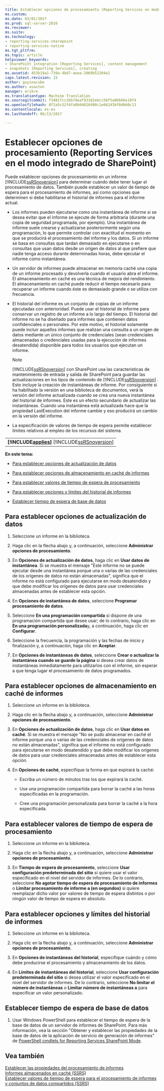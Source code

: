 ```yaml
---
title: Establecer opciones de procesamiento (Reporting Services en modo integrado de SharePoint) | Documentos de Microsoft
ms.custom: 
ms.date: 03/01/2017
ms.prod: sql-server-2016
ms.reviewer: 
ms.suite: 
ms.technology:
- reporting-services-sharepoint
- reporting-services-native
ms.tgt_pltfrm: 
ms.topic: article
helpviewer_keywords:
- SharePoint integration [Reporting Services], content management
- snapshots [Reporting Services], creating
ms.assetid: 453b19a1-739a-4b67-aeea-2069b52204e1
caps.latest.revision: 15
author: guyinacube
ms.author: asaxton
manager: erikre
ms.translationtype: Machine Translation
ms.sourcegitcommit: f3481fcc2bb74eaf93182e6cc58f5a06666e10f4
ms.openlocfilehash: 8f2a5c52f4fa9b04026490c1e66243bf0d660c13
ms.contentlocale: es-es
ms.lasthandoff: 06/13/2017

---
```

# <a name="set-processing-options-reporting-services-in-sharepoint-integrated-mode"></a>Establecer opciones de procesamiento (Reporting Services en el modo integrado de SharePoint)
  Puede establecer opciones de procesamiento en un informe [!INCLUDE[ssRSnoversion](../../includes/ssrsnoversion-md.md)] para determinar cuándo debe tener lugar el procesamiento de datos. También puede establecer un valor de tiempo de espera para el procesamiento de informes, así como opciones que determinen si debe habilitarse el historial de informes para el informe actual.  
  
-   Los informes pueden ejecutarse como una instantánea de informe si se desea evitar que el informe se ejecute de forma arbitraria (durante una copia de seguridad programada, por ejemplo). Una instantánea de informe suele crearse y actualizarse posteriormente según una programación, lo que permite controlar con exactitud el momento en que se producirá el procesamiento del informe y los datos. Si un informe se basa en consultas que tardan demasiado en ejecutarse o en consultas que usan datos desde un origen de datos al que prefiere que nadie tenga acceso durante determinadas horas, debe ejecutar el informe como instantánea.  
  
-   Un servidor de informes puede almacenar en memoria caché una copia de un informe procesado y devolverla cuando el usuario abra el informe. El almacenamiento en caché es una técnica de mejora del rendimiento. El almacenamiento en caché puede reducir el tiempo necesario para recuperar un informe cuando éste es demasiado grande o se utiliza con frecuencia.  
  
-   El historial del informe es un conjunto de copias de un informe ejecutadas con anterioridad. Puede usar el historial de informe para conservar un registro de un informe a lo largo del tiempo. El historial del informe no se ha diseñado para informes que contienen datos confidenciales o personales. Por este motivo, el historial solamente puede incluir aquellos informes que realizan una consulta a un origen de datos mediante un único conjunto de credenciales (sean credenciales almacenadas o credenciales usadas para la ejecución de informes desatendida) disponible para todos los usuarios que ejecutan un informe.  
  
    > [!NOTE]  
    >  [!INCLUDE[ssRSnoversion](../../includes/ssrsnoversion-md.md)] con SharePoint usa las características de mantenimiento de entrada y salida de SharePoint para guardar las actualizaciones en los tipos de contenido de [!INCLUDE[ssRSnoversion](../../includes/ssrsnoversion-md.md)] . Esto incluye la creación de instantáneas de informe. Por consiguiente si ha habilitado la versión en una biblioteca de documentos, verá la versión del informe actualizada cuando se crea una nueva instantánea del historial de informes. Este es un efecto secundario de actualizar las instantáneas. Cuando una instantánea está actualizada hace que la propiedad LastExecution del informe cambie y eso producirá un cambio en la versión del informe.  
  
-   La especificación de valores de tiempo de espera permite establecer límites relativos al empleo de los recursos del sistema.  
  
||  
|-|  
|**[!INCLUDE[applies](../../includes/applies-md.md)]**  [!INCLUDE[ssRSnoversion](../../includes/ssrsnoversion-md.md)] |  
  
 **En este tema:**  
  
-   [Para establecer opciones de actualización de datos](#bkmk_set_data_refresh)  
  
-   [Para establecer opciones de almacenamiento en caché de informes](#bkmk_set_report_caching)  
  
-   [Para establecer valores de tiempo de espera de procesamiento](#bkmk_set_processing)  
  
-   [Para establecer opciones y límites del historial de informes](#bkmk_set_report_history)  
  
-   [Establecer tiempo de espera de base de datos](#bkmk_set_database_timeout)  
  
##  <a name="bkmk_set_data_refresh"></a> Para establecer opciones de actualización de datos  
  
1.  Seleccione un informe en la biblioteca.  
  
2.  Haga clic en la flecha abajo y, a continuación, seleccione **Administrar opciones de procesamiento**.  
  
3.  En **Opciones de actualización de datos**, haga clic en **Usar datos de instantánea**. Si se muestra el mensaje "Este informe no se puede ejecutar desde una instantánea porque una o varias de las credenciales de los orígenes de datos no están almacenadas", significa que el informe no está configurado para ejecutarse en modo desatendido y que debe modificar los orígenes de datos para usar credenciales almacenadas antes de establecer esta opción.  
  
4.  En **Opciones de instantánea de datos**, seleccione **Programar procesamiento de datos**.  
  
5.  Seleccione **En una programación compartida** si dispone de una programación compartida que desee usar; de lo contrario, haga clic en **En una programación personalizada**y, a continuación, haga clic en **Configurar**.  
  
6.  Seleccione la frecuencia, la programación y las fechas de inicio y finalización y, a continuación, haga clic en **Aceptar**.  
  
7.  En **Opciones de instantáneas de datos**, seleccione **Crear o actualizar la instantánea cuando se guarde la página** si desea crear datos de instantáneas inmediatamente para utilizarlos con el informe, sin esperar a que tenga lugar el procesamiento de datos programados.  
  
##  <a name="bkmk_set_report_caching"></a> Para establecer opciones de almacenamiento en caché de informes  
  
1.  Seleccione un informe en la biblioteca.  
  
2.  Haga clic en la flecha abajo y, a continuación, seleccione **Administrar opciones de procesamiento**.  
  
3.  En **Opciones de actualización de datos**, haga clic en **Usar datos en caché**. Si se muestra el mensaje "No se pudo almacenar en caché el informe porque una o varias de las credenciales de orígenes de datos no están almacenadas", significa que el informe no está configurado para ejecutarse en modo desatendido y que debe modificar los orígenes de datos para usar credenciales almacenadas antes de establecer esta opción.  
  
4.  En **Opciones de caché**, especifique la forma en que expirará la caché:  
  
    -   Escriba un número de minutos tras los que expirará la caché.  
  
    -   Use una programación compartida para borrar la caché a las horas especificadas en la programación.  
  
    -   Cree una programación personalizada para borrar la caché a la hora especificada.  
  
##  <a name="bkmk_set_processing"></a> Para establecer valores de tiempo de espera de procesamiento  
  
1.  Seleccione un informe en la biblioteca.  
  
2.  Haga clic en la flecha abajo y, a continuación, seleccione **Administrar opciones de procesamiento**.  
  
3.  En **Tiempo de espera de procesamiento**, seleccione **Usar configuración predeterminada del sitio** si quiere usar el valor especificado en el nivel del servidor de informes. De lo contrario, seleccione **No agotar tiempo de espera de procesamiento de informes** o **Limitar procesamiento de informe a (en segundos)** si quiere reemplazar dicho valor por valores de tiempo de espera distintos o por ningún valor de tiempo de espera en absoluto.  
  
##  <a name="bkmk_set_report_history"></a> Para establecer opciones y límites del historial de informes  
  
1.  Seleccione un informe en la biblioteca.  
  
2.  Haga clic en la flecha abajo y, a continuación, seleccione **Administrar opciones de procesamiento**.  
  
3.  En **Opciones de instantáneas del historial**, especifique cuándo y cómo debe producirse el procesamiento y almacenamiento de los datos.  
  
4.  En **Límites de instantáneas del historial**, seleccione **Usar configuración predeterminada del sitio** si desea utilizar el valor especificado en el nivel del servidor de informes. De lo contrario, seleccione **No limitar el número de instantáneas** o **Limitar número de instantáneas a** para especificar un valor personalizado.  
  
##  <a name="bkmk_set_database_timeout"></a> Establecer tiempo de espera de base de datos  
  
1.  Usar Windows PowerShell para establecer el tiempo de espera de la base de datos de un servidor de informes de SharePoint. Para más información, vea la sección "Obtener y establecer las propiedades de la base de datos de la aplicación de servicio de generación de informes" de [PowerShell cmdlets for Reporting Services SharePoint Mode](../../reporting-services/report-server-sharepoint/powershell-cmdlets-for-reporting-services-sharepoint-mode.md).  
  
## <a name="see-also"></a>Vea también  
 [Establecer las propiedades del procesamiento de informes](../../reporting-services/report-server/set-report-processing-properties.md)   
 [Informes almacenados en caché &#40;SSRS&#41;](../../reporting-services/report-server/caching-reports-ssrs.md)   
 [Establecer valores de tiempo de espera para el procesamiento de informes y conjuntos de datos compartidos &#40;SSRS&#41;](../../reporting-services/report-server/setting-time-out-values-for-report-and-shared-dataset-processing-ssrs.md)  
  
  
